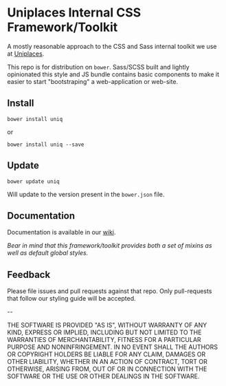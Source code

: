 # Uniplaces Internal CSS Framework/Toolkit

A mostly reasonable approach to the CSS and Sass internal toolkit we use at [Uniplaces](http://uniplaces.com).

This repo is for distribution on `bower`.
Sass/SCSS built and lightly opinionated this style and JS bundle contains basic components to make it easier to start "bootstraping" a web-application or web-site.

## Install

```shell
bower install uniq
```

or

```shell
bower install uniq --save
```

## Update

```shell
bower update uniq
```

Will update to the version present in the `bower.json` file.

## Documentation

Documentation is available in our  [wiki](https://github.com/uniplaces/uniplaces-uniq-wiki).

*Bear in mind that this framework/toolkit provides both a set of mixins as well as default global styles.*

## Feedback

Please file issues and pull requests against that repo. Only pull-requests that follow our styling guide will be accepted.

--

THE SOFTWARE IS PROVIDED "AS IS", WITHOUT WARRANTY OF ANY KIND, EXPRESS OR
IMPLIED, INCLUDING BUT NOT LIMITED TO THE WARRANTIES OF MERCHANTABILITY,
FITNESS FOR A PARTICULAR PURPOSE AND NONINFRINGEMENT. IN NO EVENT SHALL THE
AUTHORS OR COPYRIGHT HOLDERS BE LIABLE FOR ANY CLAIM, DAMAGES OR OTHER
LIABILITY, WHETHER IN AN ACTION OF CONTRACT, TORT OR OTHERWISE, ARISING FROM,
OUT OF OR IN CONNECTION WITH THE SOFTWARE OR THE USE OR OTHER DEALINGS IN
THE SOFTWARE.

